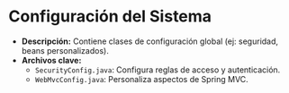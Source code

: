 # Configuración del Sistema
- **Descripción:** Contiene clases de configuración global (ej: seguridad, beans personalizados).
- **Archivos clave:**
    - `SecurityConfig.java`: Configura reglas de acceso y autenticación.
    - `WebMvcConfig.java`: Personaliza aspectos de Spring MVC.